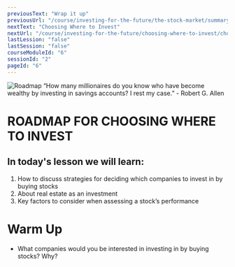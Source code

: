 ```yaml
---
previousText: "Wrap it up"
previousUrl: "/course/investing-for-the-future/the-stock-market/summary"
nextText: "Choosing Where to Invest"
nextUrl: "/course/investing-for-the-future/choosing-where-to-invest/choosing-where-to-invest"
lastLession: "false"
lastSession: "false"
courseModuleId: "6"
sessionId: "2"
pageId: "6"
---
```



![Roadmap](/assets/img/roadmap.png)
<sparkle-character-intro class="shift-up-overlap" position="right" character="yuna">
 “How many millionaires do you know who have become wealthy by investing in savings accounts? I rest my case.” - Robert G. Allen
</sparkle-character-intro>

# ROADMAP FOR CHOOSING WHERE TO INVEST

## In today's lesson we will learn:

1. How to discuss strategies for deciding which companies to invest in by buying stocks
2. About real estate as an investment
3. Key factors to consider when assessing a stock’s performance

# Warm Up

- What companies would you be interested in investing in by buying stocks? Why?
